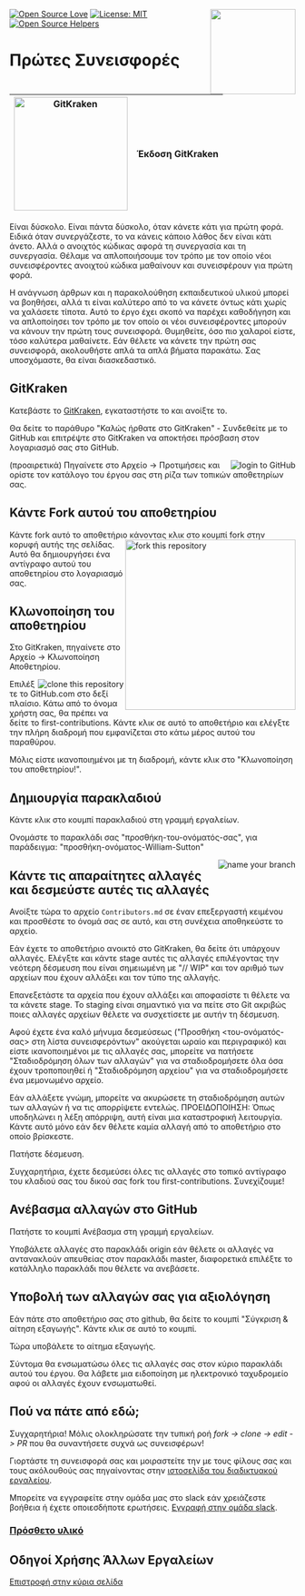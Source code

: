[![Open Source Love](https://badges.frapsoft.com/os/v1/open-source.svg?v=103)](https://github.com/ellerbrock/open-source-badges/)
[<img align="right" width="150" src="https://firstcontributions.github.io/assets/gui-tool-tutorials/gitkraken-tutorial/join-slack-team.png">](https://join.slack.com/t/firstcontributors/shared_invite/zt-1hg51qkgm-Xc7HxhsiPYNN3ofX2_I8FA)
[![License: MIT](https://img.shields.io/badge/License-MIT-green.svg)](https://opensource.org/licenses/MIT)
[![Open Source Helpers](https://www.codetriage.com/roshanjossey/first-contributions/badges/users.svg)](https://www.codetriage.com/roshanjossey/first-contributions)


# Πρώτες Συνεισφορές

|<img alt="GitKraken" src="https://firstcontributions.github.io/assets/gui-tool-tutorials/gitkraken-tutorial/gk-icon.png" width="200">|Έκδοση GitKraken|
|---|---|

Είναι δύσκολο. Είναι πάντα δύσκολο, όταν κάνετε κάτι για πρώτη φορά. Ειδικά όταν συνεργάζεστε, το να κάνεις κάποιο λάθος δεν είναι κάτι άνετο. Αλλά ο ανοιχτός κώδικας αφορά τη συνεργασία και τη συνεργασία. Θέλαμε να απλοποιήσουμε τον τρόπο με τον οποίο νέοι συνεισφέροντες ανοιχτού κώδικα μαθαίνουν και συνεισφέρουν για πρώτη φορά.

Η ανάγνωση άρθρων και η παρακολούθηση εκπαιδευτικού υλικού μπορεί να βοηθήσει, αλλά τι είναι καλύτερο από το να κάνετε όντως κάτι χωρίς να χαλάσετε τίποτα. Αυτό το έργο έχει σκοπό να παρέχει καθοδήγηση και να απλοποίησει τον τρόπο με τον οποίο οι νέοι συνεισφέροντες μπορούν να κάνουν την πρώτη τους συνεισφορά. Θυμηθείτε, όσο πιο χαλαροί είστε, τόσο καλύτερα μαθαίνετε. Εάν θέλετε να κάνετε την πρώτη σας συνεισφορά, ακολουθήστε απλά τα απλά βήματα παρακάτω. Σας υποσχόμαστε, θα είναι διασκεδαστικό.

## GitKraken

Κατεβάστε το [GitKraken](https://www.gitkraken.com), εγκαταστήστε το και ανοίξτε το.

Θα δείτε το παράθυρο "Καλώς ήρθατε στο GitKraken" - Συνδεθείτε με το GitHub και επιτρέψτε στο GitKraken να αποκτήσει πρόσβαση στον λογαριασμό σας στο GitHub.

<img style="float: right;" src="https://firstcontributions.github.io/assets/gui-tool-tutorials/gitkraken-tutorial/gk-login.png" alt="login to GitHub" />

(προαιρετικά) Πηγαίνετε στο Αρχείο -> Προτιμήσεις και ορίστε τον κατάλογο του έργου σας στη ρίζα των τοπικών αποθετηρίων σας.

## Κάντε Fork αυτού του αποθετηρίου

Κάντε fork αυτό το αποθετήριο κάνοντας κλικ στο κουμπί fork στην κορυφή αυτής της σελίδας.
<img align="right" width="300" src="https://firstcontributions.github.io/assets/gui-tool-tutorials/gitkraken-tutorial/fork.png" alt="fork this repository" />
Αυτό θα δημιουργήσει ένα αντίγραφο αυτού του αποθετηρίου στο λογαριασμό σας.

## Κλωνοποίηση του αποθετηρίου

Στο GitKraken, πηγαίνετε στο Αρχείο -> Κλωνοποίηση Αποθετηρίου.

<img style="float: right;" src="https://firstcontributions.github.io/assets/gui-tool-tutorials/gitkraken-tutorial/gk-clone.png" alt="clone this repository" />

Επιλέξτε το GitHub.com στο δεξί πλαίσιο. Κάτω από το όνομα χρήστη σας, θα πρέπει να δείτε το first-contributions. Κάντε κλικ σε αυτό το αποθετήριο και ελέγξτε την πλήρη διαδρομή που εμφανίζεται στο κάτω μέρος αυτού του παραθύρου.

Μόλις είστε ικανοποιημένοι με τη διαδρομή, κάντε κλικ στο "Κλωνοποίηση του αποθετηρίου!".

## Δημιουργία παρακλαδιού

Κάντε κλικ στο κουμπί παρακλαδιού στη γραμμή εργαλείων.

Ονομάστε το παρακλάδι σας "προσθήκη-του-ονόματός-σας", για παράδειγμα: "προσθήκη-ονόματος-William-Sutton"

<img style="float: right;" src="https://firstcontributions.github.io/assets/gui-tool-tutorials/gitkraken-tutorial/gk-branch.png" alt="name your branch" />

## Κάντε τις απαραίτητες αλλαγές και δεσμεύστε αυτές τις αλλαγές

Ανοίξτε τώρα το αρχείο `Contributors.md` σε έναν επεξεργαστή κειμένου και προσθέστε το όνομά σας σε αυτό, και στη συνέχεια αποθηκεύστε το αρχείο.

Εάν έχετε το αποθετήριο ανοικτό στο GitKraken, θα δείτε ότι υπάρχουν αλλαγές. Ελέγξτε και κάντε stage αυτές τις αλλαγές επιλέγοντας την νεότερη δέσμευση που είναι σημειωμένη με "// WIP" και τον αριθμό των αρχείων που έχουν αλλάξει και τον τύπο της αλλαγής.

Επανεξετάστε τα αρχεία που έχουν αλλάξει και αποφασίστε τι θέλετε να τα κάνετε stage. Το staging είναι σημαντικό για να πείτε στο Git ακριβώς ποιες αλλαγές αρχείων θέλετε να συσχετίσετε με αυτήν τη δέσμευση.

Αφού έχετε ένα καλό μήνυμα δεσμεύσεως ("Προσθήκη <του-ονόματός-σας> στη λίστα συνεισφερόντων" ακούγεται ωραίο και περιγραφικό) και είστε ικανοποιημένοι με τις αλλαγές σας, μπορείτε να πατήσετε "Σταδιοδρόμηση όλων των αλλαγών" για να σταδιοδρομήσετε όλα όσα έχουν τροποποιηθεί ή "Σταδιοδρόμηση αρχείου" για να σταδιοδρομήσετε ένα μεμονωμένο αρχείο.

Εάν αλλάξετε γνώμη, μπορείτε να ακυρώσετε τη σταδιοδρόμηση αυτών των αλλαγών ή να τις απορρίψετε εντελώς.
ΠΡΟΕΙΔΟΠΟΙΗΣΗ: Όπως υποδηλώνει η λέξη απόρριψη, αυτή είναι μια καταστροφική λειτουργία. Κάντε αυτό μόνο εάν δεν θέλετε καμία αλλαγή από το αποθετήριο στο οποίο βρίσκεστε.

Πατήστε δέσμευση.

Συγχαρητήρια, έχετε δεσμεύσει όλες τις αλλαγές στο τοπικό αντίγραφο του κλαδιού σας του δικού σας fork του first-contributions. Συνεχίζουμε!

## Ανέβασμα αλλαγών στο GitHub

Πατήστε το κουμπί Ανέβασμα στη γραμμή εργαλείων.

Υποβάλετε αλλαγές στο παρακλάδι origin εάν θέλετε οι αλλαγές να αντανακλούν απευθείας στον παρακλάδι master, διαφορετικά επιλέξτε το κατάλληλο παρακλάδι που θέλετε να ανεβάσετε.

## Υποβολή των αλλαγών σας για αξιολόγηση

Εάν πάτε στο αποθετήριο σας στο github, θα δείτε το κουμπί "Σύγκριση & αίτηση εξαγωγής". Κάντε κλικ σε αυτό το κουμπί.

Τώρα υποβάλετε το αίτημα εξαγωγής.

Σύντομα θα ενσωματώσω όλες τις αλλαγές σας στον κύριο παρακλάδι αυτού του έργου. Θα λάβετε μια ειδοποίηση με ηλεκτρονικό ταχυδρομείο αφού οι αλλαγές έχουν ενσωματωθεί.

## Πού να πάτε από εδώ;

Συγχαρητήρια! Μόλις ολοκληρώσατε την τυπική ροή _fork -> clone -> edit -> PR_ που θα συναντήσετε συχνά ως συνεισφέρων!

Γιορτάστε τη συνεισφορά σας και μοιραστείτε την με τους φίλους σας και τους ακόλουθούς σας πηγαίνοντας στην [ιστοσελίδα του διαδικτυακού εργαλείου](https://firstcontributions.github.io/#social-share).

Μπορείτε να εγγραφείτε στην ομάδα μας στο slack εάν χρειάζεστε βοήθεια ή έχετε οποιεσδήποτε ερωτήσεις. [Εγγραφή στην ομάδα slack](https://join.slack.com/t/firstcontributors/shared_invite/zt-1hg51qkgm-Xc7HxhsiPYNN3ofX2_I8FA).

### [Πρόσθετο υλικό](../additional-material/git_workflow_scenarios/additional-material.md)

## Οδηγοί Χρήσης Άλλων Εργαλείων
[Επιστροφή στην κύρια σελίδα](https://github.com/firstcontributions/first-contributions#tutorials-using-other-tools)
